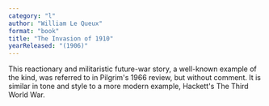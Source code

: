 ```yaml
---
category: "l"
author: "William Le Queux"
format: "book"
title: "The Invasion of 1910"
yearReleased: "(1906)"
---
```

This reactionary and militaristic future-war story, a well-known example of the kind, was referred to in Pilgrim's 1966 review, but without comment. It is similar in tone and style to a more modern example, Hackett's The Third World War.
 